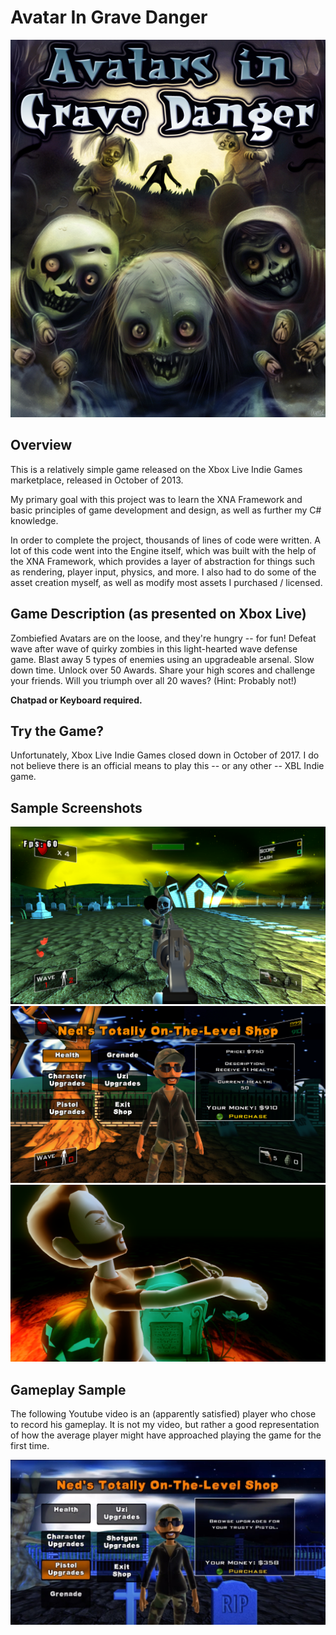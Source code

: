 # Avatar In Grave Danger

![Project Sample](github-assets/AIGD-Cover.png)

## Overview

This is a relatively simple game released on the Xbox Live Indie Games marketplace, released in October of 2013.

My primary goal with this project was to learn the XNA Framework and basic principles of game development and design, as well as further my C# knowledge.

In order to complete the project, thousands of lines of code were written. A lot of this code went into the Engine itself, which was built with the help of the XNA Framework, which provides a layer of abstraction for things such as rendering, player input, physics, and more. I also had to do some of the asset creation myself, as well as modify most assets I purchased / licensed.

## Game Description (as presented on Xbox Live)

Zombiefied Avatars are on the loose, and they're hungry -- for fun! Defeat wave after wave of quirky zombies in this light-hearted wave defense game. Blast away 5 types of enemies using an upgradeable arsenal. Slow down time. Unlock over 50 Awards. Share your high scores and challenge your friends. Will you triumph over all 20 waves? (Hint: Probably not!)

**Chatpad or Keyboard required.**

## Try the Game?

Unfortunately, Xbox Live Indie Games closed down in October of 2017. I do not believe there is an official means to play this -- or any other -- XBL Indie game.

## Sample Screenshots

![Project Sample](github-assets/AIGD-Beta01.png)
![Project Sample](github-assets/AIGD-Shop.png)
![Project Sample](github-assets/AIGD-Splash.png)

## Gameplay Sample

The following Youtube video is an (apparently satisfied) player who chose to record his gameplay. It is not my video, but rather a good representation of how the average player might have approached playing the game for the first time.

[![Gameplay Video](github-assets/AIGD-VideoThumb.png)](https://www.youtube.com/watch?v=gbWifsPwqTc 'Gameplay video. Note: Not mine!')
